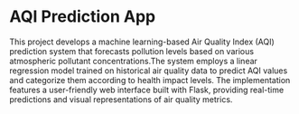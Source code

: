 # AQI Prediction App
 This project develops a machine learning-based Air Quality Index (AQI)  prediction system that forecasts pollution levels based on various atmospheric  pollutant concentrations.The system employs a linear  regression model trained on historical air quality data to predict AQI values and  categorize them according to health impact levels. The implementation features  a user-friendly web interface built with Flask, providing real-time predictions  and visual representations of air quality metrics. 
